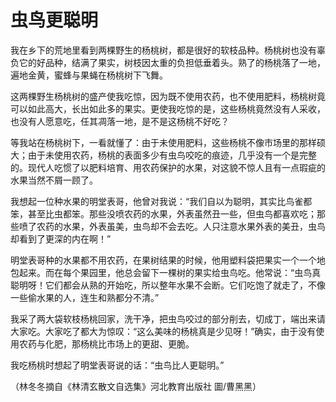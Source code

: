# 虫鸟更聪明

我在乡下的荒地里看到两棵野生的杨桃树，都是很好的软枝品种。杨桃树也没有辜负它的好品种，结满了果实，树枝因太重的负担低垂着头。熟了的杨桃落了一地，遍地金黄，蜜蜂与果蝇在杨桃树下飞舞。 

这两棵野生杨桃树的盛产使我吃惊，因为既不使用农药，也不使用肥料，杨桃树竟可以如此高大，长出如此多的果实。更使我吃惊的是，这些杨桃竟然没有人采收，也没有人愿意吃，任其凋落一地，是不是这杨桃不好吃？ 

等我站在杨桃树下，一看就懂了：由于未使用肥料，这些杨桃不像市场里的那样硕大；由于未使用农药，杨桃的表面多少有虫鸟咬吃的痕迹，几乎没有一个是完整的。现代人吃惯了以肥料培育、用农药保护的水果，对这貌不惊人且有一点瑕疵的水果当然不屑一顾了。 

我想起一位种水果的明堂表哥，他曾对我说：“我们自以为聪明，其实比鸟雀都笨，甚至比虫都笨。那些没喷农药的水果，外表虽然丑一些，但虫鸟都喜欢吃；那些喷了农药的水果，外表虽美，虫鸟却不会去吃。人只注意水果外表的美丑，虫鸟却看到了更深的内在啊！” 

明堂表哥种的水果都不用农药，在果树结果的时候，他用塑料袋把果实一个一个地包起来。而在每个果园里，他总会留下一棵树的果实给虫鸟吃。他常说：“虫鸟真聪明呀！它们都会从熟的开始吃，所以整年水果不会断。它们吃饱了就走了，不像一些偷水果的人，连生和熟都分不清。” 

我采了两大袋软枝杨桃回家，洗干净，把虫鸟咬过的部分削去，切成丁，端出来请大家吃。大家吃了都大为惊叹：“这么美味的杨桃真是少见呀！”确实，由于没有使用农药与化肥，那杨桃比市场上的更甜、更脆。 

我吃杨桃时想起了明堂表哥说的话：“虫鸟比人更聪明。” 

（林冬冬摘自《林清玄散文自选集》河北教育出版社 圖/曹黑黑）